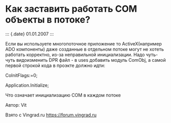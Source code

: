 Как заставить работать COM объекты в потоке?
============================================

::: {.date}
01.01.2007
:::

Если вы используете многопоточное приложение то ActiveX(например ADO
компоненты) даже созданные в отдельном потоке могут не хотеть работать
корректно, из-за неправильной инициализации. Надо чуть-чуть видоизменить
DPR файл - в uses добавить модуль ComObj, а самой первой строкой кода в
проэкте должно идти:

CoInitFlags:=0;

Application.Initialize;

Что означает инициализацию COM в каждом потоке

Автор: Vit

Взято с Vingrad.ru <https://forum.vingrad.ru>
